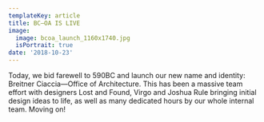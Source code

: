 ```yaml
---
templateKey: article
title: BC—OA IS LIVE
image:
  image: bcoa_launch_1160x1740.jpg
  isPortrait: true
date: '2018-10-23'
---
```

Today, we bid farewell to 590BC and launch our new name and identity: Breitner Ciaccia—Office of Architecture. This has been a massive team effort with designers Lost and Found, Virgo and Joshua Rule bringing initial design ideas to life, as well as many dedicated hours by our whole internal team. Moving on!
